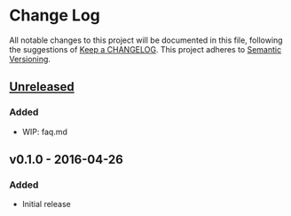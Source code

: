 # Change Log
All notable changes to this project will be documented in this file, following the suggestions of [Keep a CHANGELOG](http://keepachangelog.com/). This project adheres to [Semantic Versioning](http://semver.org/).


## [Unreleased]
### Added
- WIP: faq.md


## v0.1.0 - 2016-04-26
### Added
- Initial release


[Unreleased]: https://github.com/rcsb/mmtf/compare/v0.1...HEAD